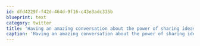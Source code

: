 ```yaml
---
id: dfd4229f-f42d-464d-9f16-c43e3adc335b
blueprint: text
category: twitter
title: 'Having an amazing conversation about the power of sharing ideas to make them grow'
caption: 'Having an amazing conversation about the power of sharing ideas to make them grow'
---
```

